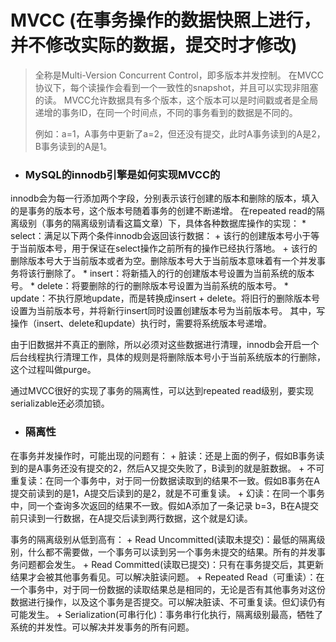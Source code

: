 # MVCC (在事务操作的数据快照上进行，并不修改实际的数据，提交时才修改)
> 全称是Multi-Version Concurrent Control，即多版本并发控制。
> 在MVCC协议下，每个读操作会看到一个一致性的snapshot，并且可以实现非阻塞的读。
> MVCC允许数据具有多个版本，这个版本可以是时间戳或者是全局递增的事务ID，在同一个时间点，不同的事务看到的数据是不同的。
>
> 例如：a=1，A事务中更新了a=2，但还没有提交，此时A事务读到的A是2，B事务读到的A是1。

* ### MySQL的innodb引擎是如何实现MVCC的
innodb会为每一行添加两个字段，分别表示该行创建的版本和删除的版本，填入的是事务的版本号，这个版本号随着事务的创建不断递增。
在repeated read的隔离级别（事务的隔离级别请看这篇文章）下，具体各种数据库操作的实现：
    * select：满足以下两个条件innodb会返回该行数据：
        + 该行的创建版本号小于等于当前版本号，用于保证在select操作之前所有的操作已经执行落地。
        + 该行的删除版本号大于当前版本或者为空。删除版本号大于当前版本意味着有一个并发事务将该行删除了。
    * insert：将新插入的行的创建版本号设置为当前系统的版本号。
    * delete：将要删除的行的删除版本号设置为当前系统的版本号。
    * update：不执行原地update，而是转换成insert + delete。将旧行的删除版本号设置为当前版本号，并将新行insert同时设置创建版本号为当前版本号。
其中，写操作（insert、delete和update）执行时，需要将系统版本号递增。

​由于旧数据并不真正的删除，所以必须对这些数据进行清理，innodb会开启一个后台线程执行清理工作，具体的规则是将删除版本号小于当前系统版本的行删除，这个过程叫做purge。

通过MVCC很好的实现了事务的隔离性，可以达到repeated read级别，要实现serializable还必须加锁。

* ### 隔离性
在事务并发操作时，可能出现的问题有：
    + 脏读：还是上面的例子，假如B事务读到的是A事务还没有提交的2，然后A又提交失败了，B读到的就是脏数据。
    + 不可重复读：在同一个事务中，对于同一份数据读取到的结果不一致。假如B事务在A提交前读到的是1，A提交后读到的是2，就是不可重复读。
    + 幻读：在同一个事务中，同一个查询多次返回的结果不一致。假如A添加了一条记录 b=3，B在A提交前只读到一行数据，在A提交后读到两行数据，这个就是幻读。

事务的隔离级别从低到高有：
    + Read Uncommitted(读取未提交)：最低的隔离级别，什么都不需要做，一个事务可以读到另一个事务未提交的结果。所有的并发事务问题都会发生。
    + Read Committed(读取已提交)：只有在事务提交后，其更新结果才会被其他事务看见。可以解决脏读问题。
    + Repeated Read（可重读）：在一个事务中，对于同一份数据的读取结果总是相同的，无论是否有其他事务对这份数据进行操作，以及这个事务是否提交。可以解决脏读、不可重复读。但幻读仍有可能发生。
    + Serialization(可串行化)：事务串行化执行，隔离级别最高，牺牲了系统的并发性。可以解决并发事务的所有问题。